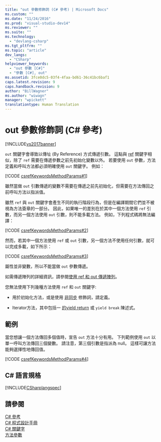 ```yaml
---
title: "out 參數修飾詞 (C# 參考) | Microsoft Docs"
ms.custom: ""
ms.date: "11/24/2016"
ms.prod: "visual-studio-dev14"
ms.reviewer: ""
ms.suite: ""
ms.technology: 
  - "devlang-csharp"
ms.tgt_pltfrm: ""
ms.topic: "article"
dev_langs: 
  - "CSharp"
helpviewer_keywords: 
  - "out 參數 [C#]"
  - "參數 [C#], out"
ms.assetid: 3fce0dc5-03f4-4faa-bd61-36c41bc6baf1
caps.latest.revision: 9
caps.handback.revision: 9
author: "BillWagner"
ms.author: "wiwagn"
manager: "wpickett"
translationtype: Human Translation
---
```

# out 參數修飾詞 (C# 參考)
[!INCLUDE[vs2017banner](../../../csharp/includes/vs2017banner.md)]

`out` 關鍵字會導致以傳址 \(By Reference\) 方式傳遞引數。  這點與 [ref](../../../csharp/language-reference/keywords/ref.md) 關鍵字相似，除了 `ref` 需要在傳遞參數之前先初始化變數以外。  若要使用 `out` 參數，方法定義和呼叫方法都必須明確使用 `out` 關鍵字。  例如：  
  
 [!CODE [csrefKeywordsMethodParams#1](../CodeSnippet/VS_Snippets_VBCSharp/csrefKeywordsMethodParams#1)]  
  
 雖然當做 `out` 引數傳遞的變數不需要在傳遞之前先初始化，但需要在方法傳回之前呼叫方法以指派值。  
  
 雖然 `ref` 與 `out` 關鍵字會產生不同的執行階段行為，但是在編譯期間它們並不被視為方法簽章的一部分。  因此，如果唯一的差別在於其中一個方法使用 `ref` 引數，而另一個方法使用 `out` 引數，則不能多載方法。  例如，下列程式碼將無法編譯：  
  
 [!CODE [csrefKeywordsMethodParams#2](../CodeSnippet/VS_Snippets_VBCSharp/csrefKeywordsMethodParams#2)]  
  
 然而，若其中一個方法使用 `ref` 或 `out` 引數，另一個方法不使用任何引數，就可以完成多載，如下所示：  
  
 [!CODE [csrefKeywordsMethodParams#3](../CodeSnippet/VS_Snippets_VBCSharp/csrefKeywordsMethodParams#3)]  
  
 屬性並非變數，所以不能當做 `out` 參數傳遞。  
  
 如需傳遞陣列的詳細資訊，請參閱[使用 ref 和 out 傳遞陣列](../../../csharp/programming-guide/arrays/passing-arrays-using-ref-and-out.md)。  
  
 您無法使用下列幾種方法使用 `ref` 和 `out` 關鍵字:  
  
-   用於初始化方法，或是使用 [非同步](../../../csharp/language-reference/keywords/async.md) 修飾詞，請定義。  
  
-   Iterator方法，其中包括一 [的yield return](../../../csharp/language-reference/keywords/yield.md) 或 `yield break` 陳述式。  
  
## 範例  
 當您想讓一個方法傳回多個值時，宣告 `out` 方法十分有用。  下列範例使用 `out` 以單一呼叫方法傳回三個變數。  請注意，第三個引數是指派為 null。  這樣可讓方法能夠選擇性地傳回值。  
  
 [!CODE [csrefKeywordsMethodParams#4](../CodeSnippet/VS_Snippets_VBCSharp/csrefKeywordsMethodParams#4)]  
  
## C\# 語言規格  
 [!INCLUDE[CSharplangspec](../../../csharp/language-reference/keywords/includes/csharplangspec_md.md)]  
  
## 請參閱  
 [C\# 參考](../../../csharp/language-reference/index.md)   
 [C\# 程式設計手冊](../../../csharp/programming-guide/index.md)   
 [C\# 關鍵字](../../../csharp/language-reference/keywords/index.md)   
 [方法參數](../../../csharp/language-reference/keywords/method-parameters.md)